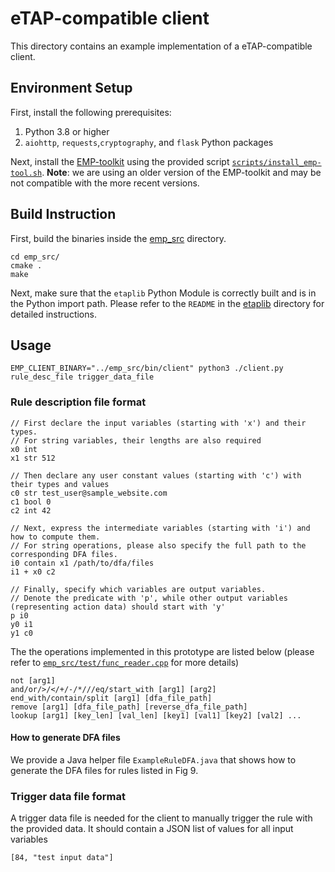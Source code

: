 # eTAP-compatible client

This directory contains an example implementation of a eTAP-compatible client.


## Environment Setup

First, install the following prerequisites:

1. Python 3.8 or higher
2. `aiohttp`, `requests`,`cryptography`, and `flask` Python packages

Next, install the [EMP-toolkit](https://github.com/emp-toolkit) using the provided script [`scripts/install_emp-tool.sh`](../scripts/install_pybind11.sh). **Note**: we are using an older version of the EMP-toolkit and may be not compatible with the more recent versions.


## Build Instruction

First, build the binaries inside the [emp_src](../emp_src/) directory.

```
cd emp_src/
cmake .
make
```

Next, make sure that the `etaplib` Python Module is correctly built and is in the Python import path. Please refer to the `README` in the [etaplib](../etaplib/) directory for detailed instructions.

## Usage

```
EMP_CLIENT_BINARY="../emp_src/bin/client" python3 ./client.py rule_desc_file trigger_data_file
```


### Rule description file format

```
// First declare the input variables (starting with 'x') and their types.
// For string variables, their lengths are also required
x0 int 
x1 str 512

// Then declare any user constant values (starting with 'c') with their types and values
c0 str test_user@sample_website.com
c1 bool 0
c2 int 42

// Next, express the intermediate variables (starting with 'i') and how to compute them. 
// For string operations, please also specify the full path to the corresponding DFA files.
i0 contain x1 /path/to/dfa/files
i1 + x0 c2

// Finally, specify which variables are output variables.
// Denote the predicate with 'p', while other output variables (representing action data) should start with 'y'
p i0
y0 i1
y1 c0
```

The the operations implemented in this prototype are listed below (please refer to [`emp_src/test/func_reader.cpp`](emp_src/test/func_reader.cpp) for more details)

```
not [arg1]
and/or/>/</+/-/*///eq/start_with [arg1] [arg2]
end_with/contain/split [arg1] [dfa_file_path]
remove [arg1] [dfa_file_path] [reverse_dfa_file_path]
lookup [arg1] [key_len] [val_len] [key1] [val1] [key2] [val2] ...
```

#### How to generate DFA files

We provide a Java helper file `ExampleRuleDFA.java` that shows how to generate the DFA files for rules listed in Fig 9.


### Trigger data file format

A trigger data file is needed for the client to manually trigger the rule with the provided data. It should contain a JSON list of values for all input variables
```
[84, "test input data"]
```

